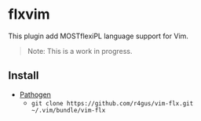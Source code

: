 # flxvim

This plugin add MOSTflexiPL language support for Vim. 

> Note: This is a work in progress.

## Install

* [Pathogen](https://github.com/tpope/vim-pathogen)
    * `git clone https://github.com/r4gus/vim-flx.git ~/.vim/bundle/vim-flx`
